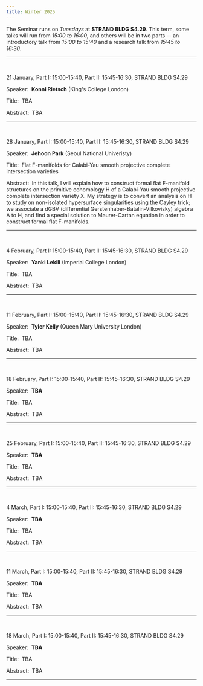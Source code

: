 ```yaml
---
title: Winter 2025
---
```



The Seminar runs on *Tuesdays* at **STRAND BLDG S4.29**. This term, some talks will run from *15:00 to 16:00*, and others will be in two parts -- an introductory talk from *15:00 to 15:40* and a research talk from *15:45 to 16:30*.



----------------------------------------------------------------
<br />

21 January, Part I: 15:00-15:40, Part II: 15:45-16:30, STRAND BLDG S4.29

Speaker:&nbsp; **Konni Rietsch** (King's College London)

Title:&nbsp; TBA

Abstract:&nbsp; TBA 

---------------------------------------------------------
<br />

28 January, Part I: 15:00-15:40, Part II: 15:45-16:30, STRAND BLDG S4.29

Speaker:&nbsp; **Jehoon Park** (Seoul National Univeristy)

Title:&nbsp; Flat F-manifolds for Calabi-Yau smooth projective complete intersection varieties
 


Abstract:&nbsp; In this talk, I will explain how to construct formal flat F-manifold structures on the primitive cohomology H of a Calabi-Yau smooth projective complete intersection variety X. My strategy is to convert an analysis on H to study on non-isolated hypersurface singularities using the Cayley trick; we associate a dGBV (differential Gerstenhaber-Batalin-Vilkovisky) algebra A to H, and find a special solution to Maurer-Cartan equation in order to construct formal flat F-manifolds.

---------------------------------------------------------
<br />


4 February, Part I: 15:00-15:40, Part II: 15:45-16:30, STRAND BLDG S4.29

Speaker:&nbsp; **Yanki Lekili** (Imperial College London)

Title:&nbsp; TBA

Abstract:&nbsp; TBA 

---------------------------------------------------------
<br />


11 February, Part I: 15:00-15:40, Part II: 15:45-16:30, STRAND BLDG S4.29

Speaker:&nbsp; **Tyler Kelly** (Queen Mary University London)

Title:&nbsp; TBA

Abstract:&nbsp; TBA 

---------------------------------------------------------
<br />

18 February, Part I: 15:00-15:40, Part II: 15:45-16:30, STRAND BLDG S4.29

Speaker:&nbsp; **TBA**

Title:&nbsp; TBA

Abstract:&nbsp; TBA 

---------------------------------------------------------
<br />

25 February, Part I: 15:00-15:40, Part II: 15:45-16:30, STRAND BLDG S4.29

Speaker:&nbsp; **TBA**

Title:&nbsp; TBA

Abstract:&nbsp; TBA 

---------------------------------------------------------
<br />

4 March, Part I: 15:00-15:40, Part II: 15:45-16:30, STRAND BLDG S4.29

Speaker:&nbsp; **TBA**

Title:&nbsp; TBA

Abstract:&nbsp; TBA 

---------------------------------------------------------
<br />

11 March, Part I: 15:00-15:40, Part II: 15:45-16:30, STRAND BLDG S4.29

Speaker:&nbsp; **TBA**

Title:&nbsp; TBA

Abstract:&nbsp; TBA 

---------------------------------------------------------
<br />

18 March, Part I: 15:00-15:40, Part II: 15:45-16:30, STRAND BLDG S4.29

Speaker:&nbsp; **TBA**

Title:&nbsp; TBA

Abstract:&nbsp; TBA 

---------------------------------------------------------
<br />


